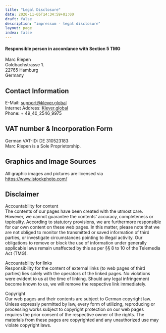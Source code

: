 ```yaml
---
title: "Legal Disclosure"
date: 2020-11-05T14:34:59+01:00
draft: false
description: "impressum - legal disclosure"
layout: page
index: false
---
```


#### Responsible person in accordance with Section 5 TMG  
  
Marc Riepen  
Goldbachstrasse 1.  
22765 Hamburg  
Germany

## Contact Information

E-Mail: support@klever.global   
Internet Address: [Klever.global](https://klever.global)   
Phone: + 49_40_2546_9975

## VAT number & Incorporation Form
  
German VAT-ID: DE 310523183  
Marc Riepen is a Sole Proprietorship.

## Graphics and Image Sources

All graphic images and pictures are licensed via https://www.istockphoto.com/ 

## Disclaimer

Accountability for content  
The contents of our pages have been created with the utmost care. However, we cannot guarantee the contents' accuracy, completeness or topicality. According to statutory provisions, we are furthermore responsible for our own content on these web pages. In this matter, please note that we are not obliged to monitor the transmitted or saved information of third parties, or investigate circumstances pointing to illegal activity. Our obligations to remove or block the use of information under generally applicable laws remain unaffected by this as per §§ 8 to 10 of the Telemedia Act (TMG).  
  
Accountability for links  
Responsibility for the content of external links (to web pages of third parties) lies solely with the operators of the linked pages. No violations were evident to us at the time of linking. Should any legal infringement become known to us, we will remove the respective link immediately.  
  
Copyright  
Our web pages and their contents are subject to German copyright law. Unless expressly permitted by law, every form of utilizing, reproducing or processing works subject to copyright protection on our web pages requires the prior consent of the respective owner of the rights. The materials from these pages are copyrighted and any unauthorized use may violate copyright laws.  